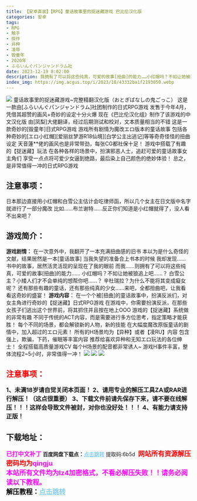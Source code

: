 ```yaml
---
title: 【安卓直装】【RPG】童话故事里的捉迷藏游戏 巴比伦汉化版
categories: 安卓
tags:
- RPG
- 触手
- 拔作
- 异种
- 凌辱
- 毁童年
- 2020年
- ふらいんぐパンジャンドラム社
date: 2023-12-19 8:02:00
description: 我拥有了可以将这些纯真，可爱的故事[扭曲]的能力……小红帽吗？不如让她被狼追上吧……？白雪公主？小矮人们才不会单纯的想帮你吧……？辛杜瑞拉？为什么不能将其变成癡女呢？还有那些有趣的童话，还有那些纯真的少女……来吧，全都扭曲吧，让我看看这奇妙的盛宴！
index_img: https://img.acgus.top/i/2023/10/43332ba1f2193050.webp
---
```

![](https://img.acgus.top/i/2023/10/43332ba1f2193050.webp)
童话故事里的捉迷藏游戏~完整精翻汉化版（おとぎばなしの鬼ごっこ）
这是一款由[ふらいんぐパンジャンドラム]社团制作的日式RPG游戏
发售于今年4月，凭借其超赞的画风+奇妙的设定十分火爆
现在《巴比伦汉化组》制作了该游戏的中文汉化版
由[凤梨]大佬翻译，经过后期测试和校对，文本质量相当的不错
这是一款奇妙的[毁童年]日式RPG游戏
游戏所有剧情为魔改エロ版本的童话故事
包括各种奇妙的[エロ小红帽][爱丽丝梦游R18仙境][白学公主出逃记]等等奇奇怪怪的扭曲设定
天音蓮**佬的画风也是非常带劲，每张CG都社保十足！
游戏中搭载了有趣的【捉迷藏】玩法
在各种各样的场景中，扮演邪恶人士，追赶可爱的童话故事女主角们
享受一点点将可爱少女逼到绝路，最后染上自己颜色的绝妙体验！
总之，是非常值得一冲的日式RPG游戏

## 注意事项：
日本那边直接用小红帽和白雪公主估计会吃律师函，所以几个女主在日文版中名字就进行了一部分魔改
比如……布兰谢特……反正你们知道是小红帽就得了，没人看不出来吧？

## 游戏简介：
**游戏剧情：**
在一次意外中，我翻开了一本充满扭曲感的旧书
本以为是什么奇怪的文献，结果居然是一本[童话故事]
当我失望的准备合上书本的时候
我却发现……书中的故事，居然活灵活现的呈现在了我的眼前
而我……则拥有了可以将这些纯真，可爱的故事[扭曲]的能力……
小红帽吗？不如让她被狼追上吧……？
白雪公主？小矮人们才不会单纯的想帮你吧……？
辛杜瑞拉？为什么不能将其变成癡女呢？
还有那些有趣的童话，还有那些纯真的少女……来吧，全都扭曲吧，让我看看这奇妙的盛宴！
**游戏内容：**
在一个个被[扭曲]的童话故事中，扮演反派们，对女主角进行奇妙的【捉迷藏】日式RPG游戏
在游戏中，你需要扮演反派，在那些女孩子们逃出这个世界前，将其抓住并且按在地上OOO
游戏的【捉迷藏】系统做的非常有趣
不同于传统的ACT内容，而是需要进行多方位思考，指定策略才能获胜！
每个不同的场景，都会解锁新的人物，新的技能
在大幅度魔改原版童话的剧情中，加入超过的エロ元素！
所有的H场景均为【异种】或者【凌RU】内容
包含强上，欺骗，下药，催眠等丰富内容
推荐给喜欢异种和无知エロ玩法的各位绅士！
全程搭载高质量游戏CV
每个H场景的配音都非常诱人~
游戏H事件丰富，整体流程2~5小时，非常值得一冲！
![](https://img.acgus.top/i/2023/10/e99ea0aec5193059.webp)
![](https://img.acgus.top/i/2023/10/a2f6c02542193056.webp)
![](https://img.acgus.top/i/2023/10/41fb372c87193053.webp)






## <font color=#FF0000 >注意事项：</font>
<font size=3><b>1、未满18岁请自觉关闭本页面！
2、请用专业的解压工具ZA或RAR进行解压！（这点很重要）
3、下载文件前请先保存下来，请不要在线解压！！！这样会导致文件被封，对你也没好处！！！
4、有能力请支持正版！</b></font>

## 下载地址：
<font color=#FF00FF size=3><b>已打中文补丁</b></font>
<b>百度网盘下载点：</b><a href="https://pan.baidu.com/s/1BOYGpamKZ7O1ZuSjC2N7Tw?pwd=6b5d" style="color: #87CEEB;"><b>点击跳转</b></a> 提取码:6b5d
<a style="padding: 0" href="https://post.qingju.org/AD/"><img style="max-width:100%" src="https://img.acgus.top/i/2024/07/478f689b8021d8d499ab43d21acf137a.gif" alt=""></a>
<b><font color=#FF0000 size=4>网站所有资源解压密码均为</b></font><b><font color=#FF00FF size=4>qingju</font><font color=#FF0000 ></font></b><br><b><font color=#FF00FF size=4>本站所有文件均为lz4加密格式，不看必解压失败！！请务必阅读以下教程。</b></font><br><b><font color=#000 size=4>解压教程：</b><a href="https://post.qingju.org/tutorial/000/" style="color: #87CEEB;"><b>点击跳转</b></a>
